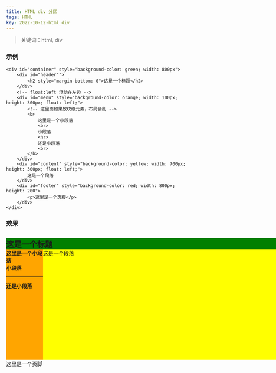 ```yaml
---
title: HTML div 分区
tags: HTML
key: 2022-10-12-html_div
---
```

> 关键词：html, div

### 示例

```
<div id="container" style="background-color: green; width: 800px">
	<div id="header"">
		<h2 style="margin-bottom: 0">这是一个标题</h2>
	</div>
	<!-- float:left 浮动在左边 -->
	<div id="menu" style="background-color: orange; width: 100px; height: 300px; float: left;">
		<!-- 这里面如果放块级元素，布局会乱 -->
		<b>
			这里是一个小段落
			<br>
			小段落
			<hr>
			还是小段落
			<br>
		</b>
	</div>
	<div id="content" style="background-color: yellow; width: 700px; height: 300px; float: left;">
		这是一个段落
	</div>
	<div id="footer" style="background-color: red; width: 800px; height: 200">
		<p>这里是一个页脚</p>
	</div>
</div>
```

### 效果

<div id="container" style="background-color: green; width: 800px">
	<div id="header"">
		<h2 style="margin-bottom: 0">这是一个标题</h2>
	</div>
	<!-- float:left 浮动在左边 -->
	<div id="menu" style="background-color: orange; width: 100px; height: 300px; float: left;">
		<!-- 这里面如果放块级元素，布局会乱 -->
		<b>
			这里是一个小段落
			<br>
			小段落
			<hr>
			还是小段落
			<br>
		</b>
	</div>
	<div id="content" style="background-color: yellow; width: 700px; height: 300px; float: left;">
		这是一个段落
	</div>
	<div id="footer" style="background-color: red; width: 800px; height: 200">
		<p>这里是一个页脚</p>
	</div>
</div>
